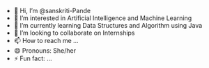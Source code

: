- 👋 Hi, I’m @sanskriti-Pande
- 👀 I’m interested in Artificial Intelligence and Machine Learning
- 🌱 I’m currently learning Data Structures and Algorithm using Java
- 💞️ I’m looking to collaborate on Internships
- 📫 How to reach me ...
- 😄 Pronouns: She/her
- ⚡ Fun fact: ...

<!---
sanskritipande2004/sanskritipande2004 is a ✨ special ✨ repository because its `README.md` (this file) appears on your GitHub profile.
You can click the Preview link to take a look at your changes.
--->
